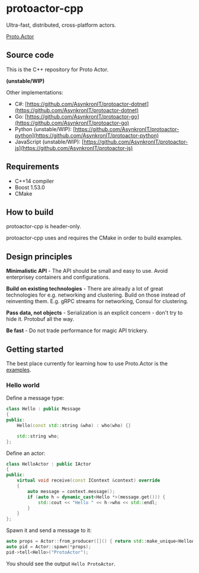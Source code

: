 # protoactor-cpp

Ultra-fast, distributed, cross-platform actors.

[Proto.Actor](http://proto.actor/)

## Source code

This is the C++ repository for Proto Actor.

**(unstable/WIP)**

Other implementations:
* C#: [https://github.com/AsynkronIT/protoactor-dotnet](https://github.com/AsynkronIT/protoactor-dotnet)
* Go: [https://github.com/AsynkronIT/protoactor-go](https://github.com/AsynkronIT/protoactor-go)
* Python (unstable/WIP): [https://github.com/AsynkronIT/protoactor-python](https://github.com/AsynkronIT/protoactor-python)
* JavaScript (unstable/WIP): [https://github.com/AsynkronIT/protoactor-js](https://github.com/AsynkronIT/protoactor-js)

## Requirements

* C++14 compiler
* Boost 1.53.0
* CMake

## How to build

protoactor-cpp is header-only.

protoactor-cpp uses and requires the CMake in order to build examples.

## Design principles

**Minimalistic API** - The API should be small and easy to use. Avoid enterprisey containers and configurations.

**Build on existing technologies** - There are already a lot of great technologies for e.g. networking and clustering. Build on those instead of reinventing them. E.g. gRPC streams for networking, Consul for clustering.

**Pass data, not objects** - Serialization is an explicit concern - don't try to hide it. Protobuf all the way.

**Be fast** - Do not trade performance for magic API trickery.

## Getting started

The best place currently for learning how to use Proto.Actor is the [examples](https://github.com/whitglint/protoactor-cpp/tree/master/examples).

### Hello world

Define a message type:

```cpp
class Hello : public Message
{
public:
    Hello(const std::string &who) : who(who) {}

    std::string who;
};
```

Define an actor:

```cpp
class HelloActor : public IActor
{
public:
    virtual void receive(const IContext &context) override
    {
        auto message = context.message();
        if (auto h = dynamic_cast<Hello *>(message.get())) {
            std::cout << "Hello " << h->who << std::endl;
        }
    }
};
```

Spawn it and send a message to it:

```cpp
auto props = Actor::from_producer([]() { return std::make_unique<HelloActor>(); });
auto pid = Actor::spawn(*props);
pid->tell<Hello>("ProtoActor");
```

You should see the output `Hello ProtoActor`.

